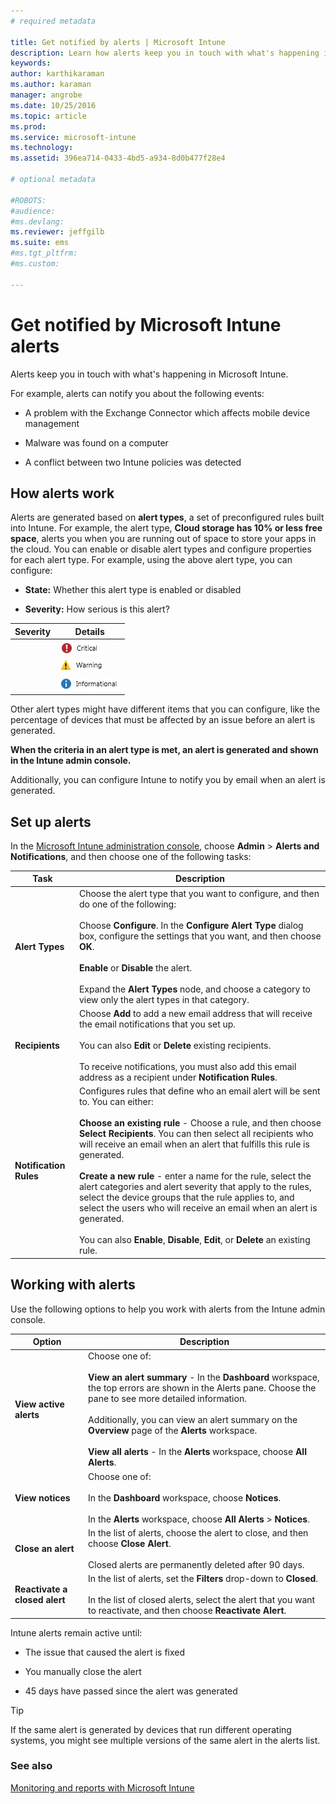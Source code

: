 ```yaml
---
# required metadata

title: Get notified by alerts | Microsoft Intune
description: Learn how alerts keep you in touch with what's happening in Microsoft Intune.
keywords:
author: karthikaraman
ms.author: karaman
manager: angrobe
ms.date: 10/25/2016
ms.topic: article
ms.prod:
ms.service: microsoft-intune
ms.technology:
ms.assetid: 396ea714-0433-4bd5-a934-8d0b477f28e4

# optional metadata

#ROBOTS:
#audience:
#ms.devlang:
ms.reviewer: jeffgilb
ms.suite: ems
#ms.tgt_pltfrm:
#ms.custom:

---
```


# Get notified by Microsoft Intune alerts
Alerts keep you in touch with what's happening in Microsoft Intune.

For example, alerts can notify you about the following events:

-   A problem with the Exchange Connector which affects mobile device management

-   Malware was found on a computer

-   A conflict between two Intune policies was detected


## How alerts work
Alerts are generated based on **alert types**, a set of preconfigured rules built into Intune. For example, the alert type, **Cloud storage has 10% or less free space**, alerts you when you are running out of space to store your apps in the cloud. You can enable or disable alert types and configure properties for each alert type. For example, using the above alert type, you can configure:

-   **State:** Whether this alert type is enabled or disabled

-   **Severity:** How serious is this alert?


|Severity|Details|
|--------|-------|
    |![Critical alert](../media/Critical-Alert.jpg)|Indicates a serious issue that you should investigate as soon as possible, for example, if malware was detected on a computer.|
    |![Warning alert](../media/Warning-Alert.jpg)|Indicates an issue that isn't currently serious but might become serious if you don't attend to it, for example, security updates are waiting to be installed.|
    |![Informational alert](../media/Informational-Alert.jpg)|Indicates information that isn't critical to your operations, for example, a new version of the Exchange Connector is available.|

Other alert types might have different items that you can configure, like the percentage of devices that must be affected by an issue before an alert is generated.

**When the criteria in an alert type is met, an alert is generated and shown in the Intune admin console.**

Additionally, you can configure Intune to notify you by email when an alert is generated.

## Set up alerts
In the [Microsoft Intune administration console](https://manage.microsoft.com), choose **Admin** &gt; **Alerts and Notifications**, and then choose one of the following tasks:

|Task|Description|
|--------|---------------|
|**Alert Types**|Choose the alert type that you want to configure, and then do one of the following:<br /><br />Choose **Configure**. In the **Configure Alert Type** dialog box, configure the settings that you want, and then choose **OK**.<br /><br />**Enable** or **Disable** the alert.<br /><br />Expand the **Alert Types** node, and choose a category to view only the alert types in that category.|
|**Recipients**|Choose **Add** to add a new email address that will receive the email notifications that you set up.<br /><br />You can also **Edit** or **Delete** existing recipients.<br /><br />To receive notifications, you must also add this email address as a recipient under **Notification Rules**.|
|**Notification Rules**|Configures rules that define who an email alert will be sent to. You can either:<br /><br />**Choose an existing rule** - Choose a rule, and then choose **Select Recipients**. You can then select all recipients who will receive an email when an alert that fulfills this rule is generated.<br /><br />**Create a new rule** - enter a name for the rule, select the alert categories and alert severity that apply to the rules, select the device groups that the rule applies to, and select the users who will receive an email when an alert is generated.<br /><br />You can also **Enable**, **Disable**, **Edit**, or **Delete** an existing rule.|

## Working with alerts
Use the following options to help you work with alerts from the Intune admin console.

|Option|Description|
|----------|---------------|
|**View active alerts**|Choose one of:<br /><br />**View an alert summary** - In the **Dashboard** workspace, the top errors are shown in the Alerts pane. Choose the pane to see more detailed information.<br /><br />Additionally, you can view an alert summary on the **Overview** page of the **Alerts** workspace.<br /><br />**View all alerts** - In the **Alerts** workspace, choose **All Alerts**.|
|**View notices**|Choose one of:<br /><br />In the **Dashboard** workspace, choose **Notices**.<br /><br />In the **Alerts** workspace, choose **All Alerts** &gt; **Notices**.|
|**Close an alert**|In the list of alerts, choose the alert to close, and then choose **Close Alert**.<br /><br />Closed alerts are permanently deleted after 90 days.|
|**Reactivate a closed alert**|In the list of alerts, set the **Filters** drop-down to **Closed**.<br /><br />In the list of closed alerts, select the alert that you want to reactivate, and then choose **Reactivate Alert**.|
Intune alerts remain active until:

-   The issue that caused the alert is fixed

-   You manually close the alert

-   45 days have passed since the alert was generated

> [!TIP]
> If the same alert is generated by devices that run different operating systems, you might see multiple versions of the same alert in the alerts list.

### See also
[Monitoring and reports with Microsoft Intune](monitoring-and-reports-with-microsoft-intune.md)
